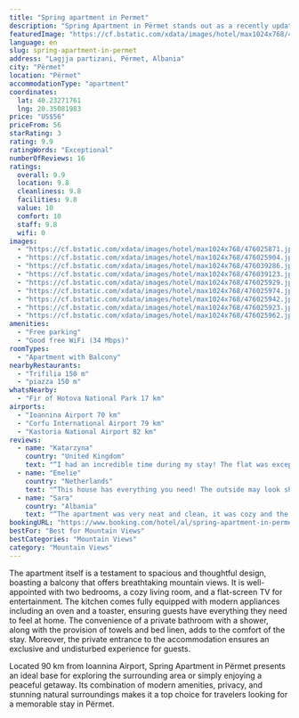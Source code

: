 ```yaml
---
title: "Spring apartment in Permet"
description: "Spring Apartment in Përmet stands out as a recently updated haven for travelers seeking both comfort and convenience in the heart of Përmet."
featuredImage: "https://cf.bstatic.com/xdata/images/hotel/max1024x768/476025871.jpg?k=3776ff5d27ae011e8353fca6ea3b62d8b3072bc4abff803b4b8e4b67fccff03c&o=&hp=1"
language: en
slug: spring-apartment-in-permet
address: "Lagjja partizani, Përmet, Albania"
city: "Përmet"
location: "Përmet"
accommodationType: "apartment"
coordinates:
  lat: 40.23271761
  lng: 20.35081983
price: "US$56"
priceFrom: 56
starRating: 3
rating: 9.9
ratingWords: "Exceptional"
numberOfReviews: 16
ratings:
  overall: 9.9
  location: 9.8
  cleanliness: 9.8
  facilities: 9.8
  value: 10
  comfort: 10
  staff: 9.8
  wifi: 0
images:
  - "https://cf.bstatic.com/xdata/images/hotel/max1024x768/476025871.jpg?k=3776ff5d27ae011e8353fca6ea3b62d8b3072bc4abff803b4b8e4b67fccff03c&o=&hp=1"
  - "https://cf.bstatic.com/xdata/images/hotel/max1024x768/476025904.jpg?k=01da5ee53cd0c25b0dadfcaf3082e2e0bcacf678abd639a1179fc152a198249d&o=&hp=1"
  - "https://cf.bstatic.com/xdata/images/hotel/max1024x768/476039286.jpg?k=ca0de6996d0b32b4df705335f253dbebd5be9e301fa9979707ff494cd65f9bed&o=&hp=1"
  - "https://cf.bstatic.com/xdata/images/hotel/max1024x768/476039123.jpg?k=8f90caba28beb97395a96af74ce64f1b4849eaef42301eec1466b608fe30c8e1&o=&hp=1"
  - "https://cf.bstatic.com/xdata/images/hotel/max1024x768/476025929.jpg?k=bff3183980ba9dc57d8316e0119b93d017229982ef0388ead04d817cf254e756&o=&hp=1"
  - "https://cf.bstatic.com/xdata/images/hotel/max1024x768/476025974.jpg?k=dbb56865719e57383260ea41e0b5317fc32993205d68a2b99d2edbde3836c6fb&o=&hp=1"
  - "https://cf.bstatic.com/xdata/images/hotel/max1024x768/476025942.jpg?k=12519e57e9aed79dade570834bc466111a8691aa3f0936dfc72f217bbabb4e82&o=&hp=1"
  - "https://cf.bstatic.com/xdata/images/hotel/max1024x768/476025923.jpg?k=4b349280a00210804a3ac31e0011a17d0b6b3d096492b875d9af3c91637a4fe2&o=&hp=1"
  - "https://cf.bstatic.com/xdata/images/hotel/max1024x768/476025962.jpg?k=5f65a5a0cd9304e61d0a4f0e4f746e837340089966f9ccd44803c5b7d49af97d&o=&hp=1"
amenities:
  - "Free parking"
  - "Good free WiFi (34 Mbps)"
roomTypes:
  - "Apartment with Balcony"
nearbyRestaurants:
  - "Trifilia 150 m"
  - "piazza 150 m"
whatsNearby:
  - "Fir of Hotova National Park 17 km"
airports:
  - "Ioannina Airport 70 km"
  - "Corfu International Airport 79 km"
  - "Kastoria National Airport 82 km"
reviews:
  - name: "Katarzyna"
    country: "United Kingdom"
    text: "“I had an incredible time during my stay! The flat was exceptionally clean and spacious, providing a comfortable and enjoyable environment. The host's kindness added a special touch to the experience. Highly recommend!”"
  - name: "Emelie"
    country: "Netherlands"
    text: "“This house has everything you need! The outside may look shabby but the inside interior is amazing. The house was extremely clean and the shower the best we had in a long time! The owners and her neighbors so so kind. The location is great and...”"
  - name: "Sara"
    country: "Albania"
    text: "“The apartment was very neat and clean, it was cozy and the location was 2 min from city centre.”"
bookingURL: "https://www.booking.com/hotel/al/spring-apartment-in-permet.en-gb.html?aid=8035640"
bestFor: "Best for Mountain Views"
bestCategories: "Mountain Views"
category: "Mountain Views"
---
```


The apartment itself is a testament to spacious and thoughtful design, boasting a balcony that offers breathtaking mountain views. It is well-appointed with two bedrooms, a cozy living room, and a flat-screen TV for entertainment. The kitchen comes fully equipped with modern appliances including an oven and a toaster, ensuring guests have everything they need to feel at home. The convenience of a private bathroom with a shower, along with the provision of towels and bed linen, adds to the comfort of the stay. Moreover, the private entrance to the accommodation ensures an exclusive and undisturbed experience for guests.

Located 90 km from Ioannina Airport, Spring Apartment in Përmet presents an ideal base for exploring the surrounding area or simply enjoying a peaceful getaway. Its combination of modern amenities, privacy, and stunning natural surroundings makes it a top choice for travelers looking for a memorable stay in Përmet.